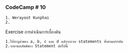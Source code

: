 ### CodeCamp # 10
    1. Werayoot Kunphai
    2. 
      
Exercise การดำเนินการเบื้องต้น

    1.ให้ระบุค่าของ a, b, c และ d หลังจากจบ statements ทั้งสามบรรทัด
    2.จงหาผลลัพธ์ของ Statement ต่อไปนี้
 